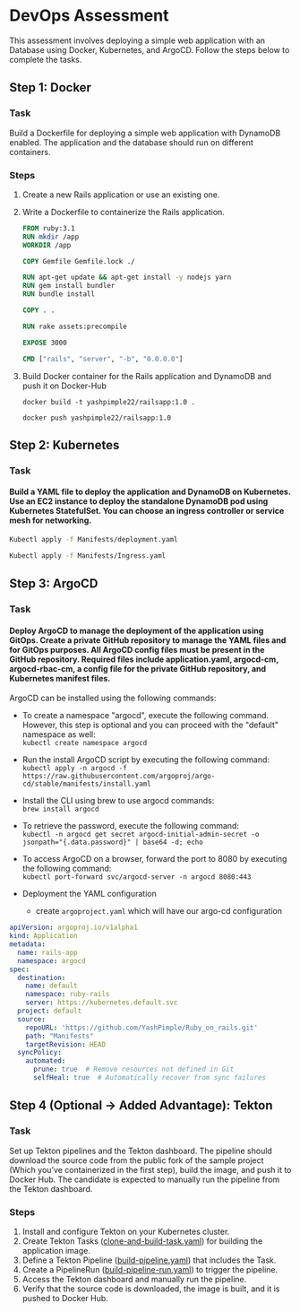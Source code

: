 # DevOps Assessment

This assessment involves deploying a simple web application with an Database using Docker, Kubernetes, and ArgoCD. Follow the steps below to complete the tasks.

## Step 1: Docker
### Task
Build a Dockerfile for deploying a simple web application with DynamoDB enabled. The application and the database should run on different containers.

### Steps
1. Create a new Rails application or use an existing one.
2. Write a Dockerfile to containerize the Rails application.
   ```Dockerfile
   FROM ruby:3.1
   RUN mkdir /app
   WORKDIR /app

   COPY Gemfile Gemfile.lock ./

   RUN apt-get update && apt-get install -y nodejs yarn
   RUN gem install bundler
   RUN bundle install

   COPY . .

   RUN rake assets:precompile

   EXPOSE 3000

   CMD ["rails", "server", "-b", "0.0.0.0"]
3. Build Docker container for the Rails application and DynamoDB and push it on Docker-Hub
   
   ```docker build -t yashpimple22/railsapp:1.0 .```
   
   ```docker push yashpimple22/railsapp:1.0```

## Step 2: Kubernetes

### Task
#### Build a YAML file to deploy the application and DynamoDB on Kubernetes. Use an EC2 instance to deploy the standalone DynamoDB pod using Kubernetes StatefulSet. You can choose an ingress controller or service mesh for networking.

```bash
Kubectl apply -f Manifests/deployment.yaml

Kubectl apply -f Manifests/Ingress.yaml
```

## Step 3: ArgoCD
### Task
#### Deploy ArgoCD to manage the deployment of the application using GitOps. Create a private GitHub repository to manage the YAML files and for GitOps purposes. All ArgoCD config files must be present in the GitHub repository. Required files include application.yaml, argocd-cm, argocd-rbac-cm, a config file for the private GitHub repository, and Kubernetes manifest files.

ArgoCD can be installed using the following commands:

- To create a namespace "argocd", execute the following command. However, this step is optional and you can proceed with the "default" namespace as well:<br>
`kubectl create namespace argocd`

- Run the install ArgoCD script by executing the following command: <br>
`kubectl apply -n argocd -f https://raw.githubusercontent.com/argoproj/argo-cd/stable/manifests/install.yaml`

- Install the CLI using brew to use argocd commands: <br>
`brew install argocd`

- To retrieve the password, execute the following command: <br>
`kubectl -n argocd get secret argocd-initial-admin-secret -o jsonpath="{.data.password}" | base64 -d; echo`

- To access ArgoCD on a browser, forward the port to 8080 by executing the following command: <br>
`kubectl port-forward svc/argocd-server -n argocd 8080:443`

- Deployment the YAML configuration
  - create `argoproject.yaml` which will have our argo-cd configuration

```yaml
apiVersion: argoproj.io/v1alpha1
kind: Application
metadata:
  name: rails-app
  namespace: argocd  
spec:
  destination:
    name: default
    namespace: ruby-rails   
    server: https://kubernetes.default.svc 
  project: default
  source:
    repoURL: 'https://github.com/YashPimple/Ruby_on_rails.git'  
    path: "Manifests"  
    targetRevision: HEAD 
  syncPolicy:
    automated:
      prune: true  # Remove resources not defined in Git
      selfHeal: true  # Automatically recover from sync failures
```

## Step 4 (Optional → Added Advantage): Tekton

### Task
Set up Tekton pipelines and the Tekton dashboard. The pipeline should download the source code from the public fork of the sample project (Which you’ve containerized in the first step), build the image, and push it to Docker Hub. The candidate is expected to manually run the pipeline from the Tekton dashboard.

### Steps
1. Install and configure Tekton on your Kubernetes cluster.
2. Create Tekton Tasks ([clone-and-build-task.yaml](https://github.com/YashPimple/Ruby_on_rails/blob/main/Tekton/clone-and-build-task.yaml)) for building the application image.
3. Define a Tekton Pipeline ([build-pipeline.yaml](https://github.com/YashPimple/Ruby_on_rails/blob/main/Tekton/build-pipeline.yaml)) that includes the Task.
4. Create a PipelineRun ([build-pipeline-run.yaml](https://github.com/YashPimple/Ruby_on_rails/blob/main/Tekton/build-pipeline-run.yaml)) to trigger the pipeline.
5. Access the Tekton dashboard and manually run the pipeline.
6. Verify that the source code is downloaded, the image is built, and it is pushed to Docker Hub.
